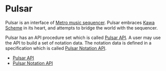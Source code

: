   Pulsar
==================

Pulsar is an interface of [Metro music sequencer](../metro/readme.md). Pulsar
embraces [Kawa Scheme](https://www.gnu.org/software/kawa/) in its heart, and
attempts to bridge the world with the sequencer.

Pulsar has an API procedure set which is called [Pulsar
API](readme-procs-api.md).  A user may use the API to build a set of notation
data. The notation data is defined in a specification which is called [Pulsar
Notation API](readme-notes-api.md).


- [Pulsar API](readme-procs-api.md)
- [Pulsar Notation API](readme-notes-api.md)


